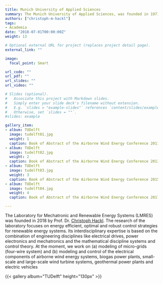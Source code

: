```yaml
---
title: Munich University of Applied Sciences
summary: The Munich University of Applied Sciences, was founded in 1971 and is the largest University of Applied Sciences in Bavaria with about 17,800 students.
authors: ["christoph-m-hackl"]
tags:
- Academia
date: "2018-07-01T00:00:00Z"
weight: 13

# Optional external URL for project (replaces project detail page).
external_link: ""

image:
  focal_point: Smart

url_code: ""
url_pdf: ""
url_slides: ""
url_video: ""

# Slides (optional).
#   Associate this project with Markdown slides.
#   Simply enter your slide deck's filename without extension.
#   E.g. `slides = "example-slides"` references `content/slides/example-slides.md`.
#   Otherwise, set `slides = ""`.
#slides: example

gallery_item:
- album: TUDelft
  image: tudelft01.jpg
  weight: 1
  caption: Book of Abstract of the Airborne Wind Energy Conference 2011 in Leuven, Belgium
- album: TUDelft
  image: tudelft02.jpg
  weight: 2
  caption: Book of Abstract of the Airborne Wind Energy Conference 2013 in Berlin, Germany
- album: TUDelft
  image: tudelft03.jpg
  weight: 3
  caption: Book of Abstract of the Airborne Wind Energy Conference 2015 in Delft, The Netherlands
- album: TUDelft
  image: tudelft04.jpg
  weight: 4
  caption: Book of Abstract of the Airborne Wind Energy Conference 2017 in Freiburg, Germany

---
```


The Laboratory for Mechatronic and Renewable Energy Systems (LMRES) was founded in 2018 by Prof. Dr. [Christoph Hackl](/authors/christoph-m-hackl). The research of the laboratory focuses on energy efficient, optimal and robust control strategies for renewable energy systems. Its interdisciplinary expertise is based on the combination of engineering disciplines like electrical drives, power electronics and mechatronics and the mathematical discipline systems and control theory. At the moment, we work on (a) modeling of micro-grids (four-wire system) and (b) modeling and control of the electrical components of airborne wind energy systems, biogas power plants, small-scale and large-scale wind turbine systems, geothermal power plants and electric vehicles

{{< gallery album="TUDelft" height="130px" >}}
